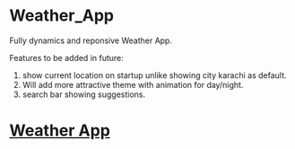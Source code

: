 # Weather_App
<p>Fully dynamics and reponsive Weather App.</p>
<p>
Features to be added in future:</p>
<ol>
<li> show current location on startup unlike showing city karachi as default.</li> 
<li> Will add more attractive theme with animation for day/night.</li>  
<li> search bar showing suggestions.</li>  
</ol>


<h1><a target=_blank href="https://weatherapp-786.web.app/">Weather App</a></h1>
